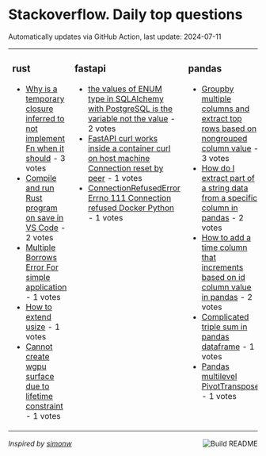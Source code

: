 # Stackoverflow. Daily top questions 

Automatically updates via GitHub Action, last update: <!-- date starts -->2024-07-11<!-- date ends -->


<table><tr><td valign="top" width="33%">

### rust
<!-- rust starts -->
* [Why is a temporary closure inferred to not implement Fn when it should](https://stackoverflow.com/questions/78730792/why-is-a-temporary-closure-inferred-to-not-implement-fn-when-it-should) - 3 votes
* [Compile and run Rust program on save in VS Code](https://stackoverflow.com/questions/78732215/compile-and-run-rust-program-on-save-in-vs-code) - 2 votes
* [Multiple Borrows Error For simple application](https://stackoverflow.com/questions/78736570/multiple-borrows-error-for-simple-application) - 1 votes
* [How to extend usize](https://stackoverflow.com/questions/78732688/how-to-extend-usize) - 1 votes
* [Cannot create wgpu surface due to lifetime constraint](https://stackoverflow.com/questions/78728851/cannot-create-wgpu-surface-due-to-lifetime-constraint) - 1 votes
<!-- rust ends -->
</td><td valign="top" width="34%">


### fastapi
<!-- fastapi starts -->
* [the values of ENUM type in SQLAlchemy with PostgreSQL is the variable not the value](https://stackoverflow.com/questions/78733442/the-values-of-enum-type-in-sqlalchemy-with-postgresql-is-the-variable-not-the-va) - 2 votes
* [FastAPI curl works inside a container curl on host machine Connection reset by peer](https://stackoverflow.com/questions/78733083/fastapi-curl-works-inside-a-container-curl-on-host-machine-connection-reset-by) - 1 votes
* [ConnectionRefusedError Errno 111 Connection refused Docker Python](https://stackoverflow.com/questions/78729345/connectionrefusederror-errno-111-connection-refused-docker-python) - 1 votes
<!-- fastapi ends -->
</td><td valign="top" width="34%">


### pandas
<!-- pandas starts -->
* [Groupby multiple columns and extract top rows based on nongrouped column value](https://stackoverflow.com/questions/78732336/groupby-multiple-columns-and-extract-top-rows-based-on-non-grouped-column-value) - 3 votes
* [How do I extract part of a string data from a specific column in pandas](https://stackoverflow.com/questions/78736814/how-do-i-extract-part-of-a-string-data-from-a-specific-column-in-pandas) - 2 votes
* [How to add a time column that increments based on id column value in pandas](https://stackoverflow.com/questions/78729621/how-to-add-a-time-column-that-increments-based-on-id-column-value-in-pandas) - 2 votes
* [Complicated triple sum in pandas dataframe](https://stackoverflow.com/questions/78728834/complicated-triple-sum-in-pandas-dataframe) - 1 votes
* [Pandas multilevel PivotTranspose](https://stackoverflow.com/questions/78731847/pandas-multilevel-pivot-transpose) - 1 votes
<!-- pandas ends -->
</td></tr></table>

<a href="https://github.com/hp0404/hp0404/actions"><img src="https://github.com/hp0404/hp0404/workflows/Build%20README/badge.svg" align="right" alt="Build README"></a> <p>*Inspired by  [simonw](https://github.com/simonw/simonw)*</p>
